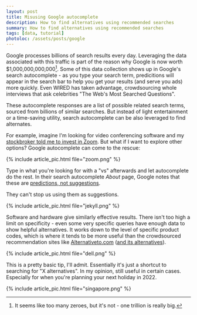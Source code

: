 ```yaml
---
layout: post
title: Misusing Google autocomplete
description: How to find alternatives using recommended searches
summary: How to find alternatives using recommended searches
tags: [data, tutorial]
photoloc: /assets/posts/google
---
```


Google processes billions of search results every day. Leveraging the data associated with this traffic is part of the reason why Google is now worth $1,000,000,000,000[^1]. Some of this data collection shows up in Google's search autocomplete - as you type your search term, predicitions will appear in the search bar to help you get your results (and serve you ads) more quickly. Even WIRED has taken advantage, crowdsourcing whole interviews that ask celebrities "The Web's Most Searched Questions".

These autocomplete responses are a list of possible related search terms, sourced from billions of similar searches. But instead of light entertainment or a time-saving utility, search autocomplete can be also leveraged to find alternates.

For example, imagine I'm looking for video conferencing software and my [stockbroker told me to invest in Zoom](https://www.cnbc.com/2020/03/26/sec-pauses-zoom-technologies-as-traders-confuse-it-with-zoom-video.html). But what if I want to explore other options? Google autocomplete can come to the rescue: 

{% include article_pic.html
   file="zoom.png"
%}

Type in what you're looking for with a "vs" afterwards and let autocomplete do the rest.  In their search autocomplete *About* page, Google notes that these are [predictions, not suggestions](https://blog.google/products/search/how-google-autocomplete-works-search/). 

They can't stop us using them as suggestions.

{% include article_pic.html
   file="jekyll.png"
%}

Software and hardware give similarly effective results. There isn't too high a limit on specificity - even some very specific queries have enough data to show helpful alternatives. It works down to the level of specific product codes, which is where it tends to be more useful than the crowdsourced recommendation sites like [Alternativeto.com](https://alternativeto.net/) ([and its alternatives](https://www.producthunt.com/alternatives/alternativeto)).

{% include article_pic.html
   file="dell.png"
%}

This is a pretty basic tip, I'll admit. Essentially it's just a shortcut to searching for "X alternatives". In my opinion, still useful in certain cases. Especially for when you're planning your next holiday in 2022.

{% include article_pic.html
   file="singapore.png"
%}

[^1]: It seems like too many zeroes, but it's not - one trillion is really big. 
